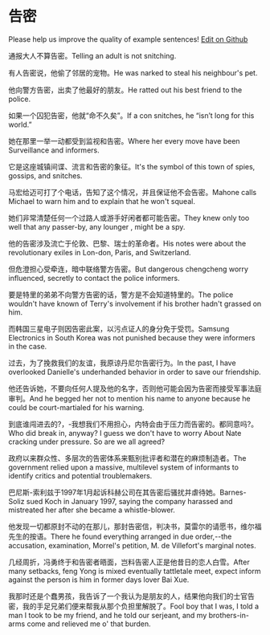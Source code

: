 # 告密

Please help us improve the quality of example sentences! [Edit on Github](https://github.com/jiyushe/jiyu-example-sentence-source/blob/main/chinese/gaomi.md)

<p><span class="chinese">通报大人不算告密。</span><span class="english">Telling an adult is not snitching.</span></p>

<p><span class="chinese">有人告密说，他偷了邻居的宠物。</span><span class="english">He was narked to steal his neighbour's pet.</span></p>

<p><span class="chinese">他向警方告密，出卖了他最好的朋友。</span><span class="english">He ratted out his best friend to the police.</span></p>

<p><span class="chinese">如果一个囚犯告密，他就“命不久矣”。</span><span class="english">If a con snitches, he “isn’t long for this world.”</span></p>

<p><span class="chinese">她在那里一举一动都受到监视和告密。</span><span class="english">Where her every move have been Surveillance and informers.</span></p>

<p><span class="chinese">它是这座城镇间谍、流言和告密的象征。</span><span class="english">It's the symbol of this town of spies, gossips, and snitches.</span></p>

<p><span class="chinese">马宏给迈可打了个电话，告知了这个情况，并且保证他不会告密。</span><span class="english">Mahone calls Michael to warn him and to explain that he won't squeal.</span></p>

<p><span class="chinese">她们非常清楚任何一个过路人或游手好闲者都可能告密。</span><span class="english">They knew only too well that any passer-by, any lounger , might be a spy.</span></p>

<p><span class="chinese">他的告密涉及流亡于伦敦、巴黎、瑞士的革命者。</span><span class="english">His notes were about the revolutionary exiles in Lon-don, Paris, and Switzerland.</span></p>

<p><span class="chinese">但危澄担心受牵连，暗中联络警方告密。</span><span class="english">But dangerous chengcheng worry influenced, secretly to contact the police informers.</span></p>

<p><span class="chinese">要是特里的弟弟不向警方告密的话，警方是不会知道特里的。</span><span class="english">The police wouldn't have known of Terry's involvement if his brother hadn't grassed on him.</span></p>

<p><span class="chinese">而韩国三星电子则因告密此案，以污点证人的身分免于受罚。</span><span class="english">Samsung Electronics in South Korea was not punished because they were informers in the case.</span></p>

<p><span class="chinese">过去，为了挽救我们的友谊，我原谅丹尼尔告密行为。</span><span class="english">In the past, I have overlooked Danielle's underhanded behavior in order to save our friendship.</span></p>

<p><span class="chinese">他还告诉她，不要向任何人提及他的名字，否则他可能会因为告密而接受军事法庭审判。</span><span class="english">And he begged her not to mention his name to anyone because he could be court-martialed for his warning.</span></p>

<p><span class="chinese">到底谁闯进去的?，-我想我们不用担心，内特会由于压力而告密的。都同意吗?。</span><span class="english">Who did break in, anyway? I guess we don't have to worry About Nate cracking under pressure. So are we all agreed?</span></p>

<p><span class="chinese">政府以来群众性、多层次的告密体系来甄别批评者和潜在的麻烦制造者。</span><span class="english">The government relied upon a massive, multilevel system of informants to identify critics and potential troublemakers.</span></p>

<p><span class="chinese">巴尼斯-索利兹于1997年1月起诉科赫公司在其告密后骚扰并虐待她。</span><span class="english">Barnes-Soliz sued Koch in January 1997, saying the company harassed and mistreated her after she became a whistle-blower.</span></p>

<p><span class="chinese">他发现一切都原封不动的在那儿，那封告密信，判决书，莫雷尔的请愿书，维尔福先生的按语。</span><span class="english">There he found everything arranged in due order,--the accusation, examination, Morrel's petition, M. de Villefort's marginal notes.</span></p>

<p><span class="chinese">几经周折，冯勇终于和告密者晤面，岂料告密人正是他昔日的恋人白雪。</span><span class="english">After many setbacks, feng Yong is mixed eventually tattletale meet, expect inform against the person is him in former days lover Bai Xue.</span></p>

<p><span class="chinese">我那时还是个蠢男孩，我告诉了一个我认为是朋友的人，结果他向我们的士官告密，我的手足兄弟们便来帮我从那个负担里解脱了。</span><span class="english">Fool boy that I was, I told a man I took to be my friend, and he told our serjeant, and my brothers-in-arms come and relieved me o' that burden.</span></p>

